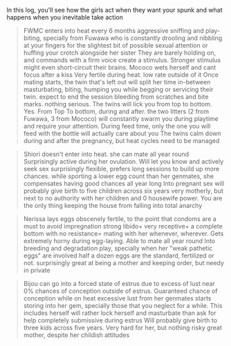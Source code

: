 In this log, you'll see how the girls act when they want your spunk and what happens when you inevitable take action

>FWMC enters into heat every 6 months
>aggressive sniffing and play-biting, specially from Fuwawa who is constantly drooling and nibbling at your fingers for the slightest bit of possible sexual attention or huffing your crotch alongside her sister
>They are barely holding on, and commands with a firm voice create a stimulus. Stronger stimulus might even short-circuit their brains. Mococo wets herself and cant focus after a kiss
>Very fertile during heat. low rate outside of it
>Once mating starts, the twin that's left out will split her time in-between masturbating, biting, humping you while begging or servicing their twin.
>expect to end the session bleeding from scratches and bite marks. nothing serious. The twins will lick you from top to bottom. Yes. From Top To bottom, during and after.
>the two litters (2 from Fuwawa, 3 from Mococo) will constantly swarm you during playtime and require your attention. During feed time, only the one you will feed with the bottle will actually care about you
>The twins calm down during and after the pregnancy, but heat cycles need to be managed

>Shiori doesn't enter into heat. she can mate all year round
>Surprisingly active during her ovulation. Will let you know and actively seek sex
>surprisingly flexible, prefers long sessions to build up more chances.
>while sporting a lower egg count than her genmates, she compensates having good chances all year long
>Into pregnant sex
>will probably give birth to five children across six years
>very motherly, but next to no authority with her children and 0 housewife power. You are the only thing keeping the house from falling into total anarchy

>Nerissa lays eggs
>obscenely fertile, to the point that condoms are a must to avoid impregnation
>strong libido+ very receptive+ a complete bottom with no resistance= mating with her whenever, wherever.
>Gets extremely horny during egg-laying. Able to mate all year round
>Into breeding and degradation play, specially when her "weak pathetic eggs" are involved
>half a dozen eggs are the standard, fertilized or not.
>surprisingly great at being a mother and keeping order, but needy in private

>Bijou can go into a forced state of estrus due to excess of lust
>near 0% chances of conception outside of estrus. Guaranteed chance of conception while on heat
>excessive lust from her genmates starts storing into her gem, specially those that you neglect for a while. This includes herself
>will rather lock herself and masturbate than ask for help
>completely submissive during estrus
>Will probably give birth to three kids across five years. Very hard for her, but nothing risky
>great mother, despite her childish attitudes